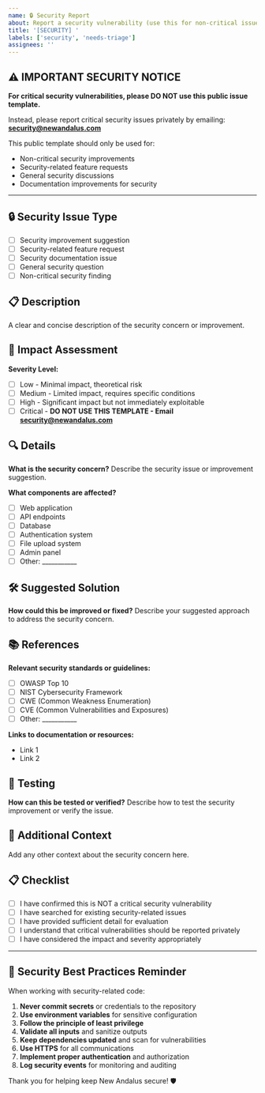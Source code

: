 ```yaml
---
name: 🔒 Security Report
about: Report a security vulnerability (use this for non-critical issues only)
title: '[SECURITY] '
labels: ['security', 'needs-triage']
assignees: ''
---
```


## ⚠️ IMPORTANT SECURITY NOTICE

**For critical security vulnerabilities, please DO NOT use this public issue template.**

Instead, please report critical security issues privately by emailing: **security@newandalus.com**

This public template should only be used for:
- Non-critical security improvements
- Security-related feature requests
- General security discussions
- Documentation improvements for security

---

## 🔒 Security Issue Type

- [ ] Security improvement suggestion
- [ ] Security-related feature request
- [ ] Security documentation issue
- [ ] General security question
- [ ] Non-critical security finding

## 📋 Description

A clear and concise description of the security concern or improvement.

## 🎯 Impact Assessment

**Severity Level:**
- [ ] Low - Minimal impact, theoretical risk
- [ ] Medium - Limited impact, requires specific conditions
- [ ] High - Significant impact but not immediately exploitable
- [ ] Critical - **DO NOT USE THIS TEMPLATE - Email security@newandalus.com**

## 🔍 Details

**What is the security concern?**
Describe the security issue or improvement suggestion.

**What components are affected?**
- [ ] Web application
- [ ] API endpoints
- [ ] Database
- [ ] Authentication system
- [ ] File upload system
- [ ] Admin panel
- [ ] Other: ___________

## 🛠️ Suggested Solution

**How could this be improved or fixed?**
Describe your suggested approach to address the security concern.

## 📚 References

**Relevant security standards or guidelines:**
- [ ] OWASP Top 10
- [ ] NIST Cybersecurity Framework
- [ ] CWE (Common Weakness Enumeration)
- [ ] CVE (Common Vulnerabilities and Exposures)
- [ ] Other: ___________

**Links to documentation or resources:**
- Link 1
- Link 2

## 🧪 Testing

**How can this be tested or verified?**
Describe how to test the security improvement or verify the issue.

## 📝 Additional Context

Add any other context about the security concern here.

## 📋 Checklist

- [ ] I have confirmed this is NOT a critical security vulnerability
- [ ] I have searched for existing security-related issues
- [ ] I have provided sufficient detail for evaluation
- [ ] I understand that critical vulnerabilities should be reported privately
- [ ] I have considered the impact and severity appropriately

---

## 🔐 Security Best Practices Reminder

When working with security-related code:

1. **Never commit secrets** or credentials to the repository
2. **Use environment variables** for sensitive configuration
3. **Follow the principle of least privilege**
4. **Validate all inputs** and sanitize outputs
5. **Keep dependencies updated** and scan for vulnerabilities
6. **Use HTTPS** for all communications
7. **Implement proper authentication** and authorization
8. **Log security events** for monitoring and auditing

Thank you for helping keep New Andalus secure! 🛡️